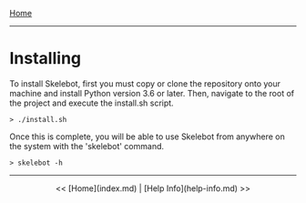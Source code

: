 [Home](index.md)

---

# Installing

To install Skelebot, first you must copy or clone the repository onto your machine and install Python version 3.6 or later. Then, navigate
to the root of the project and execute the install.sh script.

```
> ./install.sh
```

Once this is complete, you will be able to use Skelebot from anywhere on the system with the 'skelebot' command.

```
> skelebot -h
```

---

<center><< [Home](index.md)  |  [Help Info](help-info.md) >></center>
